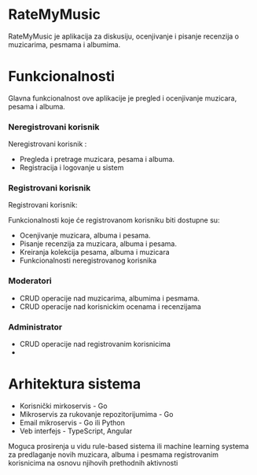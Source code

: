 # RateMyMusic
RateMyMusic je aplikacija za diskusiju, ocenjivanje i pisanje recenzija o muzicarima, pesmama i albumima.

# Funkcionalnosti

Glavna funkcionalnost ove aplikacije je pregled i ocenjivanje muzicara, pesama i albuma.

### Neregistrovani korisnik
Neregistrovani korisnik :
- Pregleda i pretrage muzicara, pesama i albuma.
- Registracija i logovanje u sistem

### Registrovani korisnik
Registrovani korisnik:

Funkcionalnosti koje će registrovanom korisniku biti dostupne su:
- Ocenjivanje muzicara, albuma i pesama.
- Pisanje recenzija za muzicara, albuma i pesama.
- Kreiranja kolekcija pesama, albuma i muzicara
- Funkcionalnosti neregistrovanog korisnika

### Moderatori
- CRUD operacije nad muzicarima, albumima i pesmama.
- CRUD operacije nad korisnickim ocenama i recenzijama


### Administrator
- CRUD operacije nad registrovanim korisnicima
- 
# Arhitektura sistema
* Korisnički mirkoservis - Go
* Mikroservis za rukovanje repozitorijumima - Go
* Email mikroservis - Go ili Python
* Veb interfejs - TypeScript, Angular

Moguca prosirenja u vidu rule-based sistema ili machine learning systema za predlaganje novih muzicara, albuma i pesmama registrovanim korisnicima na osnovu njihovih prethodnih aktivnosti
